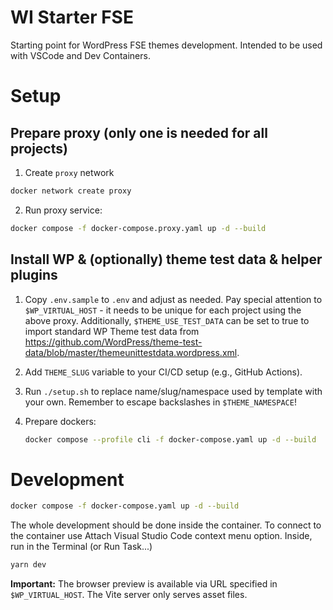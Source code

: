 # WI Starter FSE

Starting point for WordPress FSE themes development.
Intended to be used with VSCode and Dev Containers.

# Setup

## Prepare proxy (only one is needed for all projects)

1. Create `proxy` network

```sh
docker network create proxy
```

2. Run proxy service:

```sh
docker compose -f docker-compose.proxy.yaml up -d --build
```

## Install WP & (optionally) theme test data & helper plugins

1. Copy `.env.sample` to `.env` and adjust as needed.
   Pay special attention to `$WP_VIRTUAL_HOST` - it needs to be unique for each project using the above proxy.
   Additionally, `$THEME_USE_TEST_DATA` can be set to true to import standard WP Theme test data from
   https://github.com/WordPress/theme-test-data/blob/master/themeunittestdata.wordpress.xml.

2. Add `THEME_SLUG` variable to your CI/CD setup (e.g., GitHub Actions).

3. Run `./setup.sh` to replace name/slug/namespace used by template with your own.
   Remember to escape backslashes in `$THEME_NAMESPACE`!

4. Prepare dockers:

    ```sh
    docker compose --profile cli -f docker-compose.yaml up -d --build
    ```

# Development

```sh
docker compose -f docker-compose.yaml up -d --build
```

The whole development should be done inside the container.
To connect to the container use Attach Visual Studio Code context menu option.
Inside, run in the Terminal (or Run Task...)

```sh
yarn dev
```

**Important:** The browser preview is available via URL specified in `$WP_VIRTUAL_HOST`. The Vite server only serves asset files.
